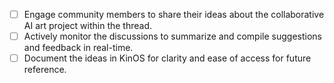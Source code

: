 - [ ] Engage community members to share their ideas about the collaborative AI art project within the thread.
- [ ] Actively monitor the discussions to summarize and compile suggestions and feedback in real-time.
- [ ] Document the ideas in KinOS for clarity and ease of access for future reference.